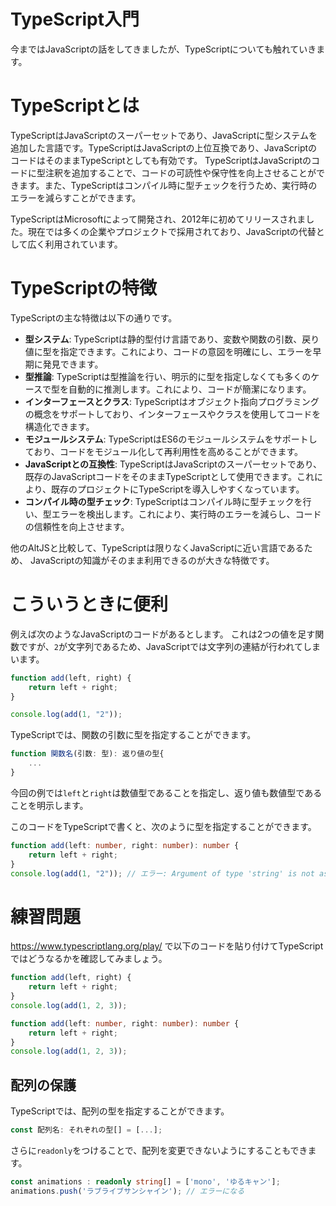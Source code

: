 # TypeScript入門

今まではJavaScriptの話をしてきましたが、TypeScriptについても触れていきます。

# TypeScriptとは
TypeScriptはJavaScriptのスーパーセットであり、JavaScriptに型システムを追加した言語です。TypeScriptはJavaScriptの上位互換であり、JavaScriptのコードはそのままTypeScriptとしても有効です。
TypeScriptはJavaScriptのコードに型注釈を追加することで、コードの可読性や保守性を向上させることができます。また、TypeScriptはコンパイル時に型チェックを行うため、実行時のエラーを減らすことができます。

TypeScriptはMicrosoftによって開発され、2012年に初めてリリースされました。現在では多くの企業やプロジェクトで採用されており、JavaScriptの代替として広く利用されています。

# TypeScriptの特徴
TypeScriptの主な特徴は以下の通りです。
- **型システム**: TypeScriptは静的型付け言語であり、変数や関数の引数、戻り値に型を指定できます。これにより、コードの意図を明確にし、エラーを早期に発見できます。
- **型推論**: TypeScriptは型推論を行い、明示的に型を指定しなくても多くのケースで型を自動的に推測します。これにより、コードが簡潔になります。
- **インターフェースとクラス**: TypeScriptはオブジェクト指向プログラミングの概念をサポートしており、インターフェースやクラスを使用してコードを構造化できます。
- **モジュールシステム**: TypeScriptはES6のモジュールシステムをサポートしており、コードをモジュール化して再利用性を高めることができます。
- **JavaScriptとの互換性**: TypeScriptはJavaScriptのスーパーセットであり、既存のJavaScriptコードをそのままTypeScriptとして使用できます。これにより、既存のプロジェクトにTypeScriptを導入しやすくなっています。
- **コンパイル時の型チェック**: TypeScriptはコンパイル時に型チェックを行い、型エラーを検出します。これにより、実行時のエラーを減らし、コードの信頼性を向上させます。

他のAltJSと比較して、TypeScriptは限りなくJavaScriptに近い言語であるため、 JavaScriptの知識がそのまま利用できるのが大きな特徴です。


# こういうときに便利

例えば次のようなJavaScriptのコードがあるとします。
これは2つの値を足す関数ですが、`2`が文字列であるため、JavaScriptでは文字列の連結が行われてしまいます。


<!-- js-console -->
```js
function add(left, right) {
    return left + right;
}

console.log(add(1, "2"));
```

TypeScriptでは、関数の引数に型を指定することができます。

```typescript
function 関数名(引数: 型): 返り値の型{
    ...
}
```

今回の例では`left`と`right`は数値型であることを指定し、返り値も数値型であることを明示します。

このコードをTypeScriptで書くと、次のように型を指定することができます。

```typescript
function add(left: number, right: number): number {
    return left + right;
}
console.log(add(1, "2")); // エラー: Argument of type 'string' is not assignable to parameter of type 'number'.
```

# 練習問題

https://www.typescriptlang.org/play/ で以下のコードを貼り付けてTypeScriptではどうなるかを確認してみましょう。

<!-- js-console -->
```js
function add(left, right) {
    return left + right;
}
console.log(add(1, 2, 3)); 
```

```typescript
function add(left: number, right: number): number {
    return left + right;
}
console.log(add(1, 2, 3)); 
```

## 配列の保護

TypeScriptでは、配列の型を指定することができます。

```typescript
const 配列名: それぞれの型[] = [...];
```

さらに`readonly`をつけることで、配列を変更できないようにすることもできます。

```typescript
const animations : readonly string[] = ['mono', 'ゆるキャン'];
animations.push('ラブライブサンシャイン'); // エラーになる
```
